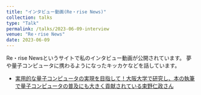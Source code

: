 ```yaml
---
title: "インタビュー動画(Re・rise News)"
collection: talks
type: "Talk"
permalink: /talks/2023-06-09-interview
venue: "Re・rise News"
date: 2023-06-09
---
```


Re・rise Newsというサイトで私のインタビュー動画が公開されています。
夢や量子コンピュータに携わるようになったキッカケなどを話しています。

 * [実用的な量子コンピュータの実現を目指して！大阪大学で研究し、本の執筆で量子コンピュータの普及にも大きく貢献されている束野仁政さん](https://rerise-news.com/education/satoyuki_tsukano/)

